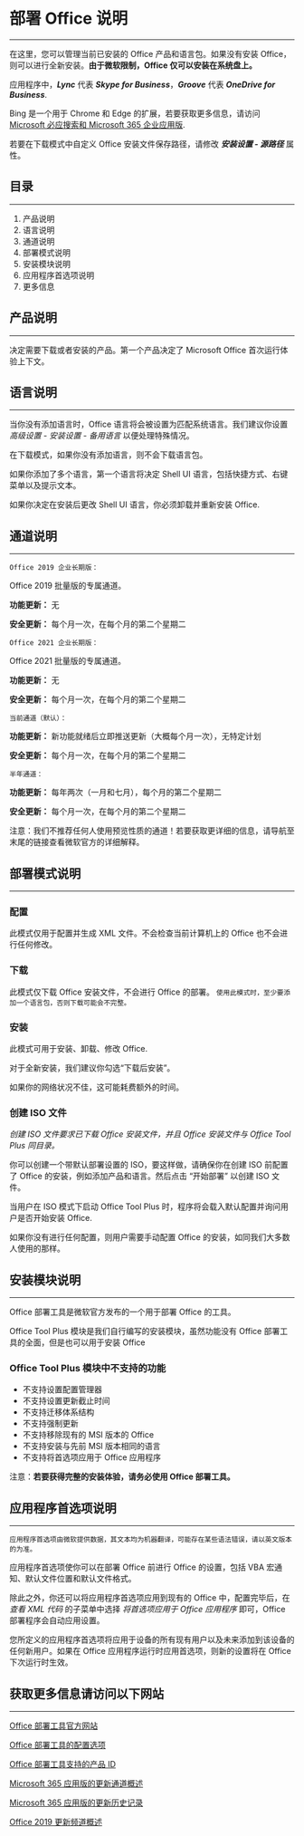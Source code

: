 # 部署 Office 说明

---

在这里，您可以管理当前已安装的 Office 产品和语言包。如果没有安装 Office，则可以进行全新安装。**由于微软限制，Office 仅可以安装在系统盘上。**

应用程序中，***Lync*** 代表 ***Skype for Business***，***Groove*** 代表 ***OneDrive for Business***.

Bing 是一个用于 Chrome 和 Edge 的扩展，若要获取更多信息，请访问 [Microsoft 必应搜索和 Microsoft 365 企业应用版](https://docs.microsoft.com/zh-cn/deployoffice/microsoft-search-bing).

若要在下载模式中自定义 Office 安装文件保存路径，请修改 ***安装设置 - 源路径*** 属性。

## 目录

---

1. 产品说明
2. 语言说明
3. 通道说明
4. 部署模式说明
5. 安装模块说明
6. 应用程序首选项说明
7. 更多信息

## 产品说明

---

决定需要下载或者安装的产品。第一个产品决定了 Microsoft Office 首次运行体验上下文。

## 语言说明

---

当你没有添加语言时，Office 语言将会被设置为匹配系统语言。我们建议你设置 *高级设置 - 安装设置 - 备用语言* 以便处理特殊情况。

在下载模式，如果你没有添加语言，则不会下载语言包。

如果你添加了多个语言，第一个语言将决定 Shell UI 语言，包括快捷方式、右键菜单以及提示文本。

如果你决定在安装后更改 Shell UI 语言，你必须卸载并重新安装 Office.

## 通道说明

---

`Office 2019 企业长期版：`

Office 2019 批量版的专属通道。

**功能更新：** 无

**安全更新：** 每个月一次，在每个月的第二个星期二

`Office 2021 企业长期版：`

Office 2021 批量版的专属通道。

**功能更新：** 无

**安全更新：** 每个月一次，在每个月的第二个星期二

`当前通道（默认）：`

**功能更新：** 新功能就绪后立即推送更新（大概每个月一次），无特定计划

**安全更新：** 每个月一次，在每个月的第二个星期二

`半年通道：`

**功能更新：** 每年两次（一月和七月），每个月的第二个星期二

**安全更新：** 每个月一次，在每个月的第二个星期二

注意：我们不推荐任何人使用预览性质的通道！若要获取更详细的信息，请导航至末尾的链接查看微软官方的详细解释。

## 部署模式说明

---

### 配置

此模式仅用于配置并生成 XML 文件。不会检查当前计算机上的 Office 也不会进行任何修改。

### 下载

此模式仅下载 Office 安装文件，不会进行 Office 的部署。
`使用此模式时，至少要添加一个语言包，否则下载可能会不完整。`

### 安装

此模式可用于安装、卸载、修改 Office.

对于全新安装，我们建议你勾选“下载后安装”。

如果你的网络状况不佳，这可能耗费额外的时间。

### 创建 ISO 文件

*创建 ISO 文件要求已下载 Office 安装文件，并且 Office 安装文件与 Office Tool Plus 同目录。*

你可以创建一个带默认部署设置的 ISO，要这样做，请确保你在创建 ISO 前配置了 Office 的安装，例如添加产品和语言。然后点击 “开始部署” 以创建 ISO 文件。

当用户在 ISO 模式下启动 Office Tool Plus 时，程序将会载入默认配置并询问用户是否开始安装 Office.

如果你没有进行任何配置，则用户需要手动配置 Office 的安装，如同我们大多数人使用的那样。

## 安装模块说明

---

Office 部署工具是微软官方发布的一个用于部署 Office 的工具。

Office Tool Plus 模块是我们自行编写的安装模块，虽然功能没有 Office 部署工具的全面，但是也可以用于安装 Office

### Office Tool Plus 模块中不支持的功能

- 不支持设置配置管理器
- 不支持设置更新截止时间
- 不支持迁移体系结构
- 不支持强制更新
- 不支持移除现有的 MSI 版本的 Office
- 不支持安装与先前 MSI 版本相同的语言
- 不支持将首选项应用于 Office 应用程序

注意：**若要获得完整的安装体验，请务必使用 Office 部署工具。**

## 应用程序首选项说明

---

`应用程序首选项由微软提供数据，其文本均为机器翻译，可能存在某些语法错误，请以英文版本的为准。`

应用程序首选项使你可以在部署 Office 前进行 Office 的设置，包括 VBA 宏通知、默认文件位置和默认文件格式。

除此之外，你还可以将应用程序首选项应用到现有的 Office 中，配置完毕后，在 *查看 XML 代码* 的子菜单中选择 *将首选项应用于 Office 应用程序* 即可，Office 部署程序会自动应用设置。

您所定义的应用程序首选项将应用于设备的所有现有用户以及未来添加到该设备的任何新用户。如果在 Office 应用程序运行时应用首选项，则新的设置将在 Office 下次运行时生效。

## 获取更多信息请访问以下网站

---

[Office 部署工具官方网站](https://aka.ms/ODT)

[Office 部署工具的配置选项](https://docs.microsoft.com/zh-cn/DeployOffice/configuration-options-for-the-office-2016-deployment-tool)

[Office 部署工具支持的产品 ID](https://docs.microsoft.com/zh-cn/office365/troubleshoot/installation/product-ids-supported-office-deployment-click-to-run)

[Microsoft 365 应用版的更新通道概述](https://docs.microsoft.com/zh-cn/deployoffice/overview-update-channels)

[Microsoft 365 应用版的更新历史记录](https://docs.microsoft.com/zh-cn/officeupdates/update-history-microsoft365-apps-by-date)

[Office 2019 更新频道概述](https://docs.microsoft.com/zh-cn/DeployOffice/office2019/update#update-channel-for-office-2019)
